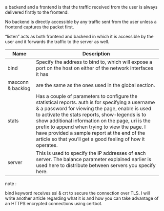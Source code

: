 

a backend and a frontend is that the traffic received from the user is always delivered firstly to the frontend.

No backend is directly accessible by any traffic sent from the user unless a frontend captures the packet first.

“listen” acts as both frontend and backend in which it is accessible by the user and it forwards the traffic to the server as well.



| Name | Description |
| ------------- | ------------- |
| bind  | Specify the address to bind to, which will expose a port on the host on either of the network interfaces it has |
| maxconn & backlog | are the same as the ones used in the global section.  |
| stats  | Has a couple of parameters to configure the statistical reports. auth is for specifying a username & a password for viewing the page, enable is used to activate the stats reports, show-legends is to show additional information on the page, uri is the prefix to append when trying to view the page. I have provided a sample report at the end of the article so that you’ll get a good feeling of how it operates.  |
| server  | This is used to specify the IP addresses of each server. The balance parameter explained earlier is used here to distribute between servers you specify here.  |


note :

bind keyword receives ssl & crt to secure the connection over TLS. I will write another article regarding what it is and how you can take advantage of an HTTPS encrypted connections using certbot.

